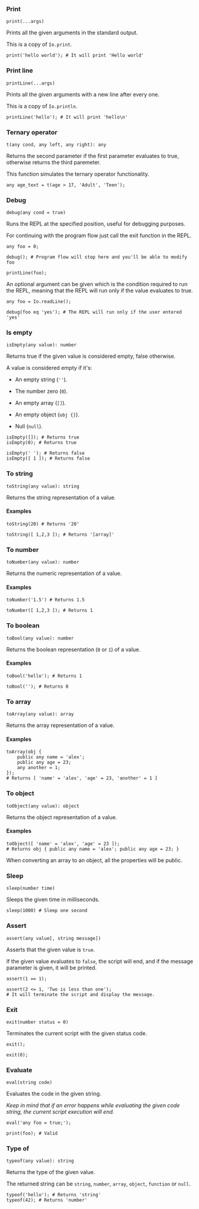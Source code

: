 ### Print

`print(...args)`

Prints all the given arguments in the standard output.

This is a copy of `Io.print`.

```borealis
print('hello world'); # It will print 'Hello world'
```

### Print line

`printLine(...args)`

Prints all the given arguments with a new line after every one.

This is a copy of `Io.println`.

```borealis
printLine('hello'); # It will print 'hello\n'
```

### Ternary operator

`t(any cond, any left, any right): any`

Returns the second parameter if the first parameter evaluates to true, otherwise returns the third paremeter.

This function simulates the ternary operator functionality.

```borealis
any age_text = t(age > 17, 'Adult', 'Teen');
```

### Debug

`debug(any cond = true)`

Runs the REPL at the specified position, useful for debugging purposes.

For continuing with the program flow just call the exit function in the REPL.

```borealis
any foo = 0;

debug(); # Program flow will stop here and you'll be able to modify foo

printLine(foo);
```

An optional argument can be given which is the condition required to run the REPL, meaning that the REPL will run only if the value evaluates to true.

```borealis
any foo = Io.readLine();

debug(foo eq 'yes'); # The REPL will run only if the user entered 'yes'
```

### Is empty

`isEmpty(any value): number`

Returns true if the given value is considered empty, false otherwise.

A value is considered empty if it's:

* An empty string (`''`).

* The number zero (`0`).

* An empty array (`[]`).

* An empty object (`obj {}`).

* Null (`null`).

```borealis
isEmpty([]); # Returns true
isEmpty(0); # Returns true

isEmpty(' '); # Returns false
isEmpty([ 1 ]); # Returns false
```

### To string

`toString(any value): string`

Returns the string representation of a value.

#### Examples

```borealis
toString(20) # Returns '20'
```

```borealis
toString([ 1,2,3 ]); # Returns '[array]'
```

### To number

`toNumber(any value): number`

Returns the numeric representation of a value.

#### Examples

```borealis
toNumber('1.5') # Returns 1.5
```

```borealis
toNumber([ 1,2,3 ]); # Returns 1
```

### To boolean

`toBool(any value): number`

Returns the boolean representation (`0` or `1`) of a value.

#### Examples

```borealis
toBool('hello'); # Returns 1
```

```borealis
toBool(''); # Returns 0
```

### To array

`toArray(any value): array`

Returns the array representation of a value.

#### Examples

```borealis
toArray(obj {
    public any name = 'alex';
    public any age = 23;
    any another = 1;
});
# Returns [ 'name' = 'alex', 'age' = 23, 'another' = 1 ]
```

### To object

`toObject(any value): object`

Returns the object representation of a value.

#### Examples

```borealis
toObject([ 'name' = 'alex', 'age' = 23 ]);
# Returns obj { public any name = 'alex'; public any age = 23; }
```

When converting an array to an object, all the properties will be public.

### Sleep

`sleep(number time)`

Sleeps the given time in milliseconds.

```borealis
sleep(1000) # Sleep one second
```

### Assert

`assert(any value[, string message])`

Asserts that the given value is `true`.

If the given value evaluates to `false`, the script will end, and if the message parameter is given, it will be printed.

```borealis
assert(1 == 1);
```

```borealis
assert(2 <= 1, 'Two is less than one');
# It will terminate the script and display the message.
```

### Exit

`exit(number status = 0)`

Terminates the current script with the given status code.

```borealis
exit();
```

```borealis
exit(0);
```

### Evaluate

`eval(string code)`

Evaluates the code in the given string.

_Keep in mind that if an error happens while evaluating the given code string, the current script execution will end._

```borealis
eval('any foo = true;');

print(foo); # Valid
```

### Type of

`typeof(any value): string`

Returns the type of the given value.

The returned string can be `string`, `number`, `array`, `object`, `function` or `null`.

```borealis
typeof('hello'); # Returns 'string'
typeof(42); # Returns 'number'
```
